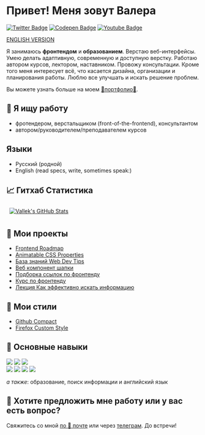 # Привет! Меня зовут Валера

[![Twitter Badge](https://img.shields.io/badge/Twitter-profile-informational?style=flat&logo=twitter&logoColor=white&color=1CA2F1)](https://twitter.com/_vallek)
[![Codepen Badge](https://img.shields.io/badge/CodePen-profile-informational?style=flat&logo=codepen&logoColor=white&color=black)](https://codepen.io/vallek)
[![Youtube Badge](https://img.shields.io/badge/Youtube-channel-informational?style=flat&logo=twitter&logoColor=white&color=e60000)](https://www.youtube.com/channel/UCzS4sE_0ltfSz6qx_FUCTdA)

[ENGLISH VERSION](README.en-EN.md)

Я занимаюсь **фронтендом** и **образованием**. Верстаю веб-интерфейсы. Умею делать адаптивную, современную и доступную верстку. Работаю автором курсов, лектором, наставником. Провожу консультации. Кроме того меня интересует всё, что касается дизайна, организации и планирования работы. Люблю все улучшать и искать решение проблем.

Вы можете узнать больше на моем [💎портфолио💎](https://vallek.github.io/).

## 🔎 Я ищу работу
* фротендером, верстальщиком (front-of-the-frontend), консультантом
* автором/руководителем/преподавателем курсов

## Языки
* Русский (родной)
* English (read specs, write, sometimes speak:)

## 📈 Гитхаб Статистика
<a href="https://github.com/Vallek">
  <img style="margin:0.5rem" src="https://github-readme-stats-sigma-five.vercel.app/api?username=vallek&hide_rank=true&show_icons=true&line_height=27&count_private=true&title_color=da575c&text_color=c9cacc&icon_color=da575c&bg_color=1A2B34" alt="Vallek's GitHub Stats">
</a>

## 📌 Мои проекты
* [Frontend Roadmap](https://vallek.github.io/frontend-roadmap-ru/)
* [Animatable CSS Properties](https://vallek.github.io/animatable-css/)
* [База знаний Web Dev Tips](https://github.com/Vallek/webdevtips)
* [Веб компонент шапки](https://github.com/Vallek/vallek-custom-header)
* [Подборка ссылок по фронтенду](https://vallek.github.io/web-links/index.html)
* [Курс по фронтенду](https://vallek.github.io/pages/courses/web.html)
* [Лекция Как эффективно искать информацию](https://vallek.github.io/pages/projects/search.html)

## 🧰 Мои стили
* [Github Compact](https://github.com/Vallek/vallek-github-custom-css)
* [Firefox Custom Style](https://github.com/Vallek/vallek-firefox-custom-css)

## 💼 Основные навыки
[![](https://img.shields.io/badge/Code-HTML-informational?style=flat&logo=html5&logoColor=white&color=da575c)](https://vallek.github.io/Portfolio/pages/site/skills.html#html)
[![](https://img.shields.io/badge/Code-CSS-informational?style=flat&logo=css3&logoColor=white&color=da575c)](https://vallek.github.io/Portfolio/pages/site/skills.html#html)
[![](https://img.shields.io/badge/Code-JavaScript-informational?style=flat&logo=javascript&logoColor=white&color=da575c)](https://vallek.github.io/Portfolio/pages/site/skills.html#js)<br>
[![](https://img.shields.io/badge/Tools-Git-informational?style=flat&logo=git&logoColor=white&color=da575c)](https://vallek.github.io/Portfolio/pages/site/skills.html#git)
[![](https://img.shields.io/badge/Tools-BEM-informational?style=flat&logo=bem&logoColor=white&color=da575c)](https://vallek.github.io/Portfolio/pages/site/skills.html#bem)
[![](https://img.shields.io/badge/Tools-Figma-informational?style=flat&logo=figma&logoColor=white&color=da575c)](https://vallek.github.io/Portfolio/pages/site/skills.html#figma)
[![](https://img.shields.io/badge/Tools-Jekyll-informational?style=flat&logo=jekyll&logoColor=white&color=da575c)](https://vallek.github.io/Portfolio/pages/site/skills.html#jekyll)

*а также*: образование, поиск информации и английский язык

## 💬 Хотите предложить мне работу или у вас есть вопрос?
Свяжитесь со мной [по 📧 почте](mailto:vwebdis@gmail.com) или через [телеграм](https://t.me/webval). До встречи!
